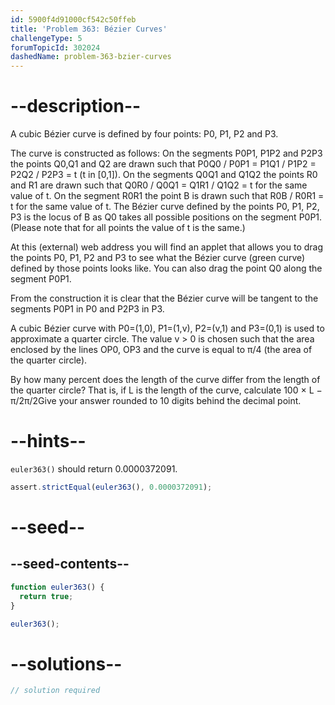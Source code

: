 ```yaml
---
id: 5900f4d91000cf542c50ffeb
title: 'Problem 363: Bézier Curves'
challengeType: 5
forumTopicId: 302024
dashedName: problem-363-bzier-curves
---
```


# --description--

A cubic Bézier curve is defined by four points: P0, P1, P2 and P3.

The curve is constructed as follows: On the segments P0P1, P1P2 and P2P3 the points Q0,Q1 and Q2 are drawn such that P0Q0 / P0P1 = P1Q1 / P1P2 = P2Q2 / P2P3 = t (t in \[0,1]). On the segments Q0Q1 and Q1Q2 the points R0 and R1 are drawn such that Q0R0 / Q0Q1 = Q1R1 / Q1Q2 = t for the same value of t. On the segment R0R1 the point B is drawn such that R0B / R0R1 = t for the same value of t. The Bézier curve defined by the points P0, P1, P2, P3 is the locus of B as Q0 takes all possible positions on the segment P0P1. (Please note that for all points the value of t is the same.)

At this (external) web address you will find an applet that allows you to drag the points P0, P1, P2 and P3 to see what the Bézier curve (green curve) defined by those points looks like. You can also drag the point Q0 along the segment P0P1.

From the construction it is clear that the Bézier curve will be tangent to the segments P0P1 in P0 and P2P3 in P3.

A cubic Bézier curve with P0=(1,0), P1=(1,v), P2=(v,1) and P3=(0,1) is used to approximate a quarter circle. The value v > 0 is chosen such that the area enclosed by the lines OP0, OP3 and the curve is equal to π/4 (the area of the quarter circle).

By how many percent does the length of the curve differ from the length of the quarter circle? That is, if L is the length of the curve, calculate 100 × L − π/2π/2Give your answer rounded to 10 digits behind the decimal point.

# --hints--

`euler363()` should return 0.0000372091.

```js
assert.strictEqual(euler363(), 0.0000372091);
```

# --seed--

## --seed-contents--

```js
function euler363() {
  return true;
}

euler363();
```

# --solutions--

```js
// solution required
```
